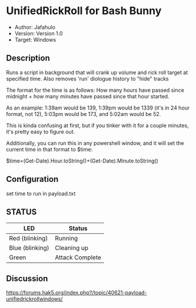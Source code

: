 # UnifiedRickRoll for Bash Bunny

* Author: Jafahulo
* Version: Version 1.0
* Target: Windows

## Description
Runs a script in background that will crank up volume and rick roll target at specified time. Also removes 'run' diologue history to "hide" tracks

The format for the time is as follows: How many hours have passed since midnight + how many minutes have passed since that hour started.



As an example: 1:39am would be 139, 1:39pm would be 1339 (it's in 24 hour format, not 12), 5:03pm would be 173, and 5:02am would be 52.



This is kinda confusing at first, but if you tinker with it for a couple minutes, it's pretty easy to figure out. 

Additionally, you can run this in any powershell window, and it will set the current time in that format to $time:

$time=(Get-Date).Hour.toString()+(Get-Date).Minute.toString()


## Configuration

set time to run in payload.txt

## STATUS

| LED                | Status                                       |
| ------------------ | -------------------------------------------- |
| Red (blinking)     | Running                                      |
| Blue (blinking)    | Cleaning up
| Green              | Attack Complete                              |

## Discussion
https://forums.hak5.org/index.php?/topic/40621-payload-unifiedrickrollwindows/
